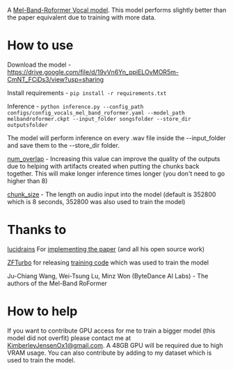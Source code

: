 A [Mel-Band-Roformer Vocal model](https://arxiv.org/abs/2310.01809). This model performs slightly better than the paper equivalent due to training with more data.

# How to use

Download the model - https://drive.google.com/file/d/19vVn6Yn_ppiELOvMOR5m-CmNT_FCiDs3/view?usp=sharing

Install requirements - `pip install -r requirements.txt`

Inference - `python inference.py --config_path configs/config_vocals_mel_band_roformer.yaml --model_path melbandroformer.ckpt --input_folder songsfolder --store_dir outputsfolder`

The model will perform inference on every .wav file inside the --input_folder and save them to the --store_dir folder.

[num_overlap](https://github.com/KimberleyJensen/Mel-Band-Roformer-Vocal-Model/blob/41d04ae1c8ea89261b488e90953192efe650fa4f/configs/config_vocals_mel_band_roformer.yaml#L38) - Increasing this value can improve the quality of the outputs due to helping with artifacts created when putting the chunks back together. This will make longer inference times longer (you don't need to go higher than 8)

[chunk_size](https://github.com/KimberleyJensen/Mel-Band-Roformer-Vocal-Model/blob/41d04ae1c8ea89261b488e90953192efe650fa4f/configs/config_vocals_mel_band_roformer.yaml#L39) - The length on audio input into the model (default is 352800 which is 8 seconds, 352800 was also used to train the model)

# Thanks to

[lucidrains](https://github.com/lucidrains) For [implementing the paper](https://github.com/lucidrains/BS-RoFormer) (and all his open source work)

[ZFTurbo](https://github.com/ZFTurbo) for releasing [training code](https://github.com/ZFTurbo/Music-Source-Separation-Training) which was used to train the model

Ju-Chiang Wang, Wei-Tsung Lu, Minz Won (ByteDance AI Labs) - The authors of the Mel-Band RoFormer

# How to help

If you want to contribute GPU access for me to train a bigger model (this model did not overfit) please contact me at KimberleyJensenOx1@gmail.com. A 48GB GPU will be required due to high VRAM usage. You can also contribute by adding to my dataset which is used to train the model. 




